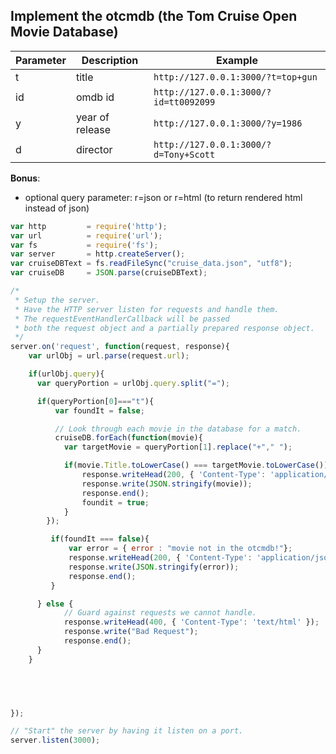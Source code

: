 ## Implement the otcmdb (the Tom Cruise Open Movie Database)


  Parameter | Description | Example
  ------ | ------ | ------
   t | title | ```http://127.0.0.1:3000/?t=top+gun```
   id | omdb id | ```http://127.0.0.1:3000/?id=tt0092099```
   y | year of release | ```http://127.0.0.1:3000/?y=1986```
   d | director | ```http://127.0.0.1:3000/?d=Tony+Scott```

**Bonus**:
 - optional query parameter: r=json or r=html (to return rendered html instead of json)

```javascript
var http         = require('http');
var url          = require('url');
var fs           = require('fs');
var server       = http.createServer();
var cruiseDBText = fs.readFileSync("cruise_data.json", "utf8");
var cruiseDB     = JSON.parse(cruiseDBText);

/*
 * Setup the server.
 * Have the HTTP server listen for requests and handle them.
 * The requestEventHandlerCallback will be passed
 * both the request object and a partially prepared response object.
 */
server.on('request', function(request, response){
    var urlObj = url.parse(request.url);

    if(urlObj.query){
      var queryPortion = urlObj.query.split("=");

      if(queryPortion[0]==="t"){
          var foundIt = false;

          // Look through each movie in the database for a match.
          cruiseDB.forEach(function(movie){
            var targetMovie = queryPortion[1].replace("+"," ");

            if(movie.Title.toLowerCase() === targetMovie.toLowerCase()){
                response.writeHead(200, { 'Content-Type': 'application/json' });
                response.write(JSON.stringify(movie));
                response.end();
                foundit = true;
            }
        });

         if(foundIt === false){
             var error = { error : "movie not in the otcmdb!"};
             response.writeHead(200, { 'Content-Type': 'application/json' });
             response.write(JSON.stringify(error));
             response.end();
         }

      } else {
            // Guard against requests we cannot handle.
            response.writeHead(400, { 'Content-Type': 'text/html' });
            response.write("Bad Request");
            response.end();
      }
    }

    



});

// "Start" the server by having it listen on a port.
server.listen(3000);

```
